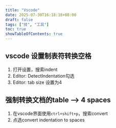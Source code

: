 ```yaml
---
title: "Vscode"
date: 2025-07-30T16:18:18+08:00
draft: false
tags: ["技", "工具"]
toc: true
showTableOfContents: true
---
```


## vscode 设置制表符转换空格
1. 打开设置，搜索indent
1. Editor: DetectIndentation勾选
1. Editor: tab size 设置为4
## 强制转换文档的table --> 4 spaces
1. 在vscode界面使用`ctrl+shift+p`，搜索convert
2. 点选convert indentation to spaces
